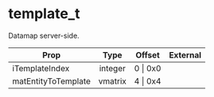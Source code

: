# template_t
Datamap server-side.

|Prop|Type|Offset|External|
|---|:-:|:-:|--:|
|iTemplateIndex|integer|0 \| 0x0||
|matEntityToTemplate|vmatrix|4 \| 0x4||
